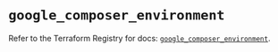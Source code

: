 # `google_composer_environment`

Refer to the Terraform Registry for docs: [`google_composer_environment`](https://registry.terraform.io/providers/hashicorp/google/6.29.0/docs/resources/composer_environment).
